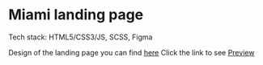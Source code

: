 # Miami landing page

Tech stack: HTML5/CSS3/JS, SCSS, Figma

Design of the landing page you can find [here](https://www.figma.com/file/nHz8bflIwJaWP3P99vKTH5/miami_home_new?node-id=0%3A2)
Click the link to see [Preview](https://milla-romankova.github.io/layout_miami/)
